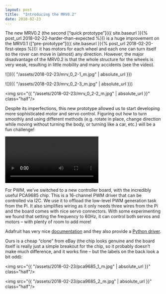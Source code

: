 ```yaml
---
layout: post
title:  "Introducing the MRV0.2"
date: 2018-02-23
---
```


The new MRV0.2 (the second [“quick prototype”]({{ site.baseurl }}{% post_url 2018-02-22-harder-than-expected %})) is a huge improvement on the MRV0.1 ([“pre-prototype”]({{ site.baseurl }}{% post_url 2018-02-20-first-steps %})): it has motors for each wheel and each one can turn itself so the rover can move in (almost) any direction. However, the major disadvantage of the MRV0.2 is that the whole structure for the wheels is very weak, resulting in little mobility and many accidents (see the video).

![]({{ "/assets/2018-02-23/mrv_0_2-1_m.jpg" | absolute_url }})

![]({{ "/assets/2018-02-23/mrv_0_2-3_m.jpg" | absolute_url }})

<img src="{{ "/assets/2018-02-23/mrv_0_2-2_m.jpg" | absolute_url }}" class="half"/>

Despite its imperfections, this new prototype allowed us to start developing more sophisticated motor and servo control. Figuring out how to turn smoothly and using different methods (e.g. rotate in place, change direction while moving without turning the body, or turning like a car, etc.) will be a fun challenge!

<p>
<video controls>
    <source src="{{ "/assets/2018-02-23/video3.webm" | absolute_url }}" type="video/webm"/>
    <source src="{{ "/assets/2018-02-23/video3.mp4" | absolute_url }}" type="video/mp4">
</video>
</p>

For PWM, we’ve switched to a new controller board, with the incredibly useful PCA9685 chip. This is a 16-channel PWM driver that can be controlled via I2C. We use it to offload the low-level PWM generation task from the Pi. It also simplifies wiring as it only needs three wires from the Pi and the board comes with nice servo connectors. With some experimenting we found that setting the frequency to 60Hz, it can control both servos and motors – with plenty of room to add more!

Adafruit has very nice [documentation](https://www.adafruit.com/product/815) and they also provide a [Python driver](https://github.com/adafruit/Adafruit_Python_PCA9685/).

Ours is a cheap “clone” from eBay (the chip looks genuine and the board itself is really just a simple breakout for the chip, so it probably doesn’t make much difference, and it works fine – but the labels on the back look a bit odd):

<img src="{{ "/assets/2018-02-23/pca9685_1_m.jpg" | absolute_url }}" class="half"/>

<img src="{{ "/assets/2018-02-23/pca9685_2_m.jpg" | absolute_url }}" class="half"/>
